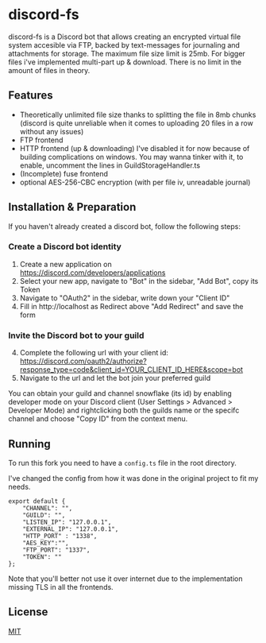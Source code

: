 # discord-fs

discord-fs is a Discord bot that allows creating an encrypted virtual file system accesible via FTP, backed by text-messages for journaling and attachments for storage. The maximum file size limit is 25mb. For bigger files i've implemented multi-part up & download. There is no limit in the amount of files in theory. 

## Features
* Theoretically unlimited file size thanks to splitting the file in 8mb chunks (discord is quite unreliable when it comes to uploading 20 files in a row without any issues)
* FTP frontend
* HTTP frontend (up & downloading) 
    I've disabled it for now because of building complications on windows. You may wanna tinker with it, to enable, uncomment the lines in GuildStorageHandler.ts
* (Incomplete) fuse frontend
* optional AES-256-CBC encryption (with per file iv, unreadable journal)

## Installation & Preparation

If you haven't already created a discord bot, follow the following steps:

### Create a Discord bot identity
1. Create a new application on https://discord.com/developers/applications
2. Select your new app, navigate to "Bot" in the sidebar, "Add Bot", copy its Token
3. Navigate to "OAuth2" in the sidebar, write down your "Client ID" 
4. Fill in http://localhost as Redirect above "Add Redirect" and save the form

### Invite the Discord bot to your guild
4. Complete the following url with your client id:
    https://discord.com/oauth2/authorize?response_type=code&client_id=YOUR_CLIENT_ID_HERE&scope=bot
5. Navigate to the url and let the bot join your preferred guild

You can obtain your guild and channel snowflake (its id) by enabling developer mode on your Discord client  (User Settings > Advanced > Developer Mode)
and rightclicking both the guilds name or the specifc channel and choose "Copy ID" from the context menu.

## Running

To run this fork you need to have a `config.ts` file in the root directory.

I've changed the config from how it was done in the original project to fit my needs.

```
export default {
    "CHANNEL": "",
    "GUILD": "",
    "LISTEN_IP": "127.0.0.1",
    "EXTERNAL_IP": "127.0.0.1",
    "HTTP_PORT" : "1338",
    "AES_KEY":"",
    "FTP_PORT": "1337",
    "TOKEN": ""
};
```

Note that you'll better not use it over internet due to the implementation missing TLS in all the frontends.

## License
[MIT](https://choosealicense.com/licenses/mit/)

